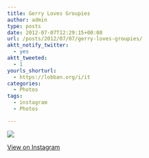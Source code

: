 ```yaml
---
title: Gerry Loves Groupies
author: admin
type: posts
date: 2012-07-07T12:29:15+00:00
url: /posts/2012/07/07/gerry-loves-groupies/
aktt_notify_twitter:
  - yes
aktt_tweeted:
  - 1
yourls_shorturl:
  - https://lobban.org/i/it
categories:
  - Photos
tags:
  - instagram
  - Photos

---
```

![][1]

[View on Instagram][2]

 [1]: https://lobban.org/wp-content/uploads/HLIC/acafdccaaaa60c5b0ebd3b32a5af013d.jpg
 [2]: http://instagr.am/p/Mx36ydqlhB/